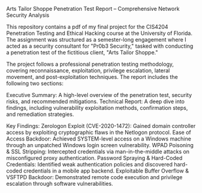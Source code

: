 Arts Tailor Shoppe Penetration Test Report – Comprehensive Network Security Analysis

This repository contains a pdf of my final project for the CIS4204 Penetration Testing and Ethical Hacking course at the University of Florida. 
The assignment was structured as a semester-long engagement where I acted as a security consultant for "Pr0b3 Security," tasked with conducting 
a penetration test of the fictitious client, "Arts Tailor Shoppe."

The project follows a professional penetration testing methodology, covering reconnaissance, exploitation, privilege escalation, lateral movement, 
and post-exploitation techniques. The report includes the following two sections:

Executive Summary: A high-level overview of the penetration test, security risks, and recommended mitigations.
Technical Report: A deep dive into findings, including vulnerability exploitation methods, confirmation steps, and remediation strategies.

Key Findings:
Zerologon Exploit (CVE-2020-1472): Gained domain controller access by exploiting cryptographic flaws in the Netlogon protocol.
Ease of Access Backdoor: Achieved SYSTEM-level access on a Windows machine through an unpatched Windows login screen vulnerability.
WPAD Poisoning & SSL Stripping: Intercepted credentials via man-in-the-middle attacks on misconfigured proxy authentication.
Password Spraying & Hard-Coded Credentials: Identified weak authentication policies and discovered hard-coded credentials in a mobile app backend.
Exploitable Buffer Overflow & VSFTPD Backdoor: Demonstrated remote code execution and privilege escalation through software vulnerabilities.

